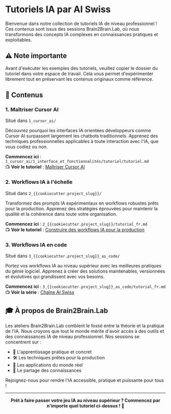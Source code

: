 # Tutoriels IA par AI Swiss

Bienvenue dans notre collection de tutoriels IA de niveau professionnel ! Ces contenus sont issus des sessions Brain2Brain.Lab, où nous transformons des concepts IA complexes en connaissances pratiques et exploitables.

## ⚠️ Note importante

Avant d'exécuter les exemples des tutoriels, veuillez copier le dossier du tutoriel dans votre espace de travail. Cela vous permet d'expérimenter librement tout en préservant les contenus originaux comme référence.

## 🎯 Contenus

### 1. Maîtriser Cursor AI
Situé dans `1_cursor_ai/`

Découvrez pourquoi les interfaces IA orientées développeurs comme Cursor AI surpassent largement les chatbots traditionnels. Apprenez des techniques professionnelles applicables à toute interaction avec l'IA, que vous codiez ou non.

**Commencez ici** : `1_cursor_ai/1_interface_et_fonctionnalités/tutoriel/tutoriel.md`  
📺 **Voir le tutoriel** : [Maîtriser Cursor AI](https://www.youtube.com/watch?v=niPQvA7uxxk)

### 2. Workflows IA à l'échelle
Situé dans `2_{{cookiecutter.project_slug}}/`

Transformez des prompts IA expérimentaux en workflows robustes prêts pour la production. Apprenez des stratégies éprouvées pour maintenir la qualité et la cohérence dans toute votre organisation.

**Commencez ici** : `2_{{cookiecutter.project_slug}}/tutorial_fr.md`  
📺 **Voir le tutoriel** : [Construire des workflows IA pour la production](https://youtu.be/YRzHOVCkmA0)

### 3. Workflows IA en code
Situé dans `3_{{cookiecutter.project_slug}}_as_code/`

Portez vos workflows IA au niveau supérieur avec les meilleures pratiques du génie logiciel. Apprenez à créer des solutions maintenables, versionnées et évolutives qui grandissent avec vos besoins.

**Commencez ici** : `3_{{cookiecutter.project_slug}}_as_code/tutorial_fr.md`  
📺 **Voir la série** : [Chaîne AI Swiss](https://www.youtube.com/@A-Iswiss)

## 🎓 À propos de Brain2Brain.Lab

Les ateliers Brain2Brain.Lab comblent le fossé entre la théorie et la pratique de l'IA. Nous croyons que tout le monde mérite d'avoir accès à des outils et des connaissances IA de niveau professionnel. Nos sessions se concentrent sur :

- 🚀 L'apprentissage pratique et concret
- 🛠️ Les techniques prêtes pour la production
- 🎯 Les applications du monde réel
- 🤝 Le partage des connaissances

Rejoignez-nous pour rendre l'IA accessible, pratique et puissante pour tous !

---

<div align="center">
  <b>Prêt à faire passer votre jeu IA au niveau supérieur ? Commencez par n'importe quel tutoriel ci-dessus ! 🚀</b>
</div>
